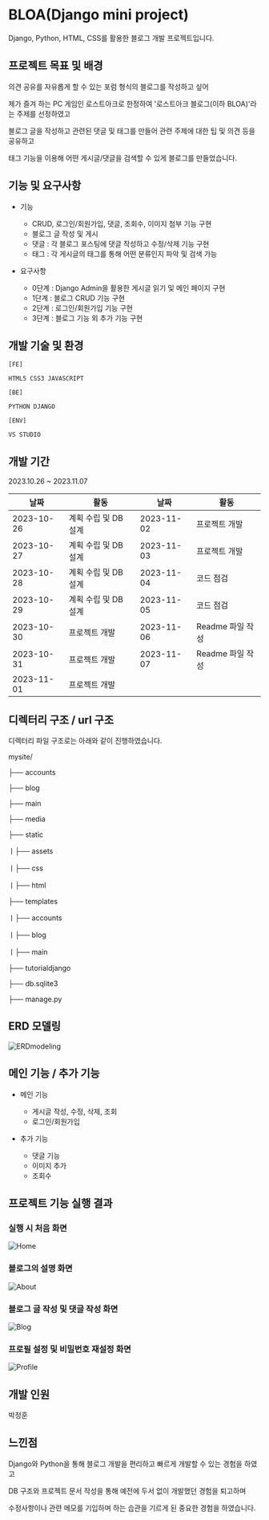 # BLOA(Django mini project)
Django, Python, HTML, CSS를 활용한 블로그 개발 프로젝트입니다.

## 프로젝트 목표 및 배경
  의견 공유를 자유롭게 할 수 있는 포럼 형식의 블로그를 작성하고 싶어
  
  제가 즐겨 하는 PC 게임인 로스트아크로 한정하여 '로스트아크 블로그(이하 BLOA)'라는 주제를 선정하였고
  
  블로그 글을 작성하고 관련된 댓글 및 태그를 만들어 관련 주제에 대한 팁 및 의견 등을 공유하고
  
  태그 기능을 이용해 어떤 게시글/댓글을 검색할 수 있게 블로그를 만들었습니다. 

## 기능 및 요구사항
  * 기능
    * CRUD, 로그인/회원가입, 댓글, 조회수, 이미지 첨부 기능 구현
    * 블로그 글 작성 및 게시
    * 댓글 : 각 블로그 포스팅에 댓글 작성하고 수정/삭제 기능 구현
    * 태그 : 각 게시글의 태그를 통해 어떤 분류인지 파악 및 검색 가능

  * 요구사항
    * 0단계 : Django Admin을 활용한 게시글 읽기 및 메인 페이지 구현
    * 1단계 : 블로그 CRUD 기능 구현
    * 2단계 : 로그인/회원가입 기능 구현
    * 3단계 : 블로그 기능 외 추가 기능 구현
    
## 개발 기술 및 환경
   
    [FE]
   
    HTML5 CSS3 JAVASCRIPT
   
    [BE]
   
    PYTHON DJANGO
   
    [ENV]
   
    VS STUDIO

## 개발 기간
  2023.10.26 ~ 2023.11.07
   
  | 날짜       | 활동                     | 날짜       | 활동                |
|------------|--------------------------|------------|---------------------|
| 2023-10-26 | 계획 수립 및 DB 설계  | 2023-11-02 | 프로젝트 개발            |
| 2023-10-27 | 계획 수립 및 DB 설계  | 2023-11-03 | 프로젝트 개발            |
| 2023-10-28 | 계획 수립 및 DB 설계  | 2023-11-04 | 코드 점검         |
| 2023-10-29 | 계획 수립 및 DB 설계  | 2023-11-05 | 코드 점검         |
| 2023-10-30 | 프로젝트 개발            | 2023-11-06 | Readme 파일 작성  |
| 2023-10-31 | 프로젝트 개발            | 2023-11-07 | Readme 파일 작성  |
| 2023-11-01 | 프로젝트 개발            |



## 디렉터리 구조 / url 구조
  디렉터리 파일 구조로는 아래와 같이 진행하였습니다.

  mysite/

  ├── accounts
  
  ├── blog
  
  ├── main
  
  ├── media
  
  ├── static
  
  ㅣ├── assets
  
  ㅣ├── css
  
  ㅣ├── html
  
  ├── templates
  
  ㅣ├── accounts
  
  ㅣ├── blog
  
  ㅣ├── main
  
  ├── tutorialdjango
  
  ├── db.sqlite3
  
  ├── manage.py

## ERD 모델링
  
  ![ERDmodeling](https://github.com/mintcookie-park/django_miniproject/assets/79849531/c2a9c3f0-a8d1-4367-ace4-ef818f119d8b)

  

## 메인 기능 / 추가 기능
  
  * 메인 기능

    * 게시글 작성, 수정, 삭제, 조회
    * 로그인/회원가입
     
  * 추가 기능

    * 댓글 기능
    * 이미지 추가
    * 조회수

## 프로젝트 기능 실행 결과

  ### 실행 시 처음 화면
  
  ![Home](https://github.com/mintcookie-park/django_miniproject/assets/79849531/387b0ebb-80e4-4339-abb9-335238eff714)

  ### 블로그의 설명 화면
  
  ![About](https://github.com/mintcookie-park/django_miniproject/assets/79849531/a5b8a4cf-ef7c-468f-bf5d-ad2737d9c6dc)

  ### 블로그 글 작성 및 댓글 작성 화면
  
  ![Blog](https://github.com/mintcookie-park/django_miniproject/assets/79849531/d35a8ff8-61b6-4d0a-9b9a-262d4c078d79)


  ### 프로필 설정 및 비밀번호 재설정 화면
  
  ![Profile](https://github.com/mintcookie-park/django_miniproject/assets/79849531/54db7cfa-c004-449f-ad6a-b44aa5a1c69b)



## 개발 인원
  
  박정훈
  
## 느낀점
  Django와 Python을 통해 블로그 개발을 편리하고 빠르게 개발할 수 있는 경험을 하였고

  DB 구조와 프로젝트 문서 작성을 통해 예전에 두서 없이 개발했던 경험을 퇴고하며

  수정사항이나 관련 메모를 기입하며 하는 습관을 기르게 된 중요한 경험을 하였습니다.

